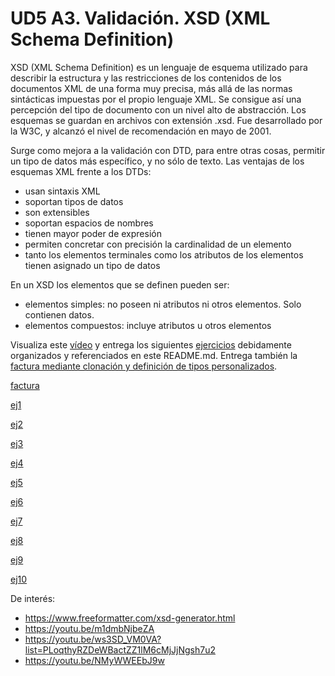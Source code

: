 # UD5 A3. Validación. XSD (XML Schema Definition)


XSD (XML Schema Definition) es un lenguaje de esquema utilizado para describir la estructura y las restricciones de los contenidos de los documentos XML de una forma muy precisa, más allá de las normas sintácticas impuestas por el propio lenguaje XML. Se consigue así una percepción del tipo de documento con un nivel alto de abstracción.
Los esquemas se guardan en archivos con extensión .xsd. Fue desarrollado por la W3C, y alcanzó el nivel de recomendación en mayo de 2001. 

Surge como mejora a la validación con DTD, para entre otras cosas, permitir un tipo de datos más específico, y no sólo de texto. Las ventajas de los esquemas XML frente a los DTDs:
- usan sintaxis XML
- soportan tipos de datos
- son extensibles
- soportan espacios de nombres
- tienen mayor poder de expresión
- permiten concretar con precisión la cardinalidad de un elemento
- tanto los elementos terminales como  los atributos de los elementos tienen asignado un tipo de datos

En un XSD los elementos que se definen pueden ser:
- elementos simples: no poseen ni atributos ni otros elementos. Solo contienen datos.
- elementos compuestos:  incluye atributos u otros elementos


Visualiza este [vídeo](https://youtu.be/1BjmZHRHDv0?t=111) y entrega los siguientes [ejercicios](./ud7_RA4_ActividadesXSD.pdf) debidamente organizados y referenciados en este README.md. Entrega también la [factura mediante clonación y definición de tipos personalizados](./Actividad_XSD_Factura.pdf).


[factura](actividades/factura/README.MD)

[ej1](actividades/ej1/README.md)

[ej2](actividades/ej2/README.md)

[ej3](actividades/ej3/README.md)

[ej4](actividades/ej4/README.md)

[ej5](actividades/ej5/README.md)

[ej6](actividades/ej6/README.md)

[ej7](actividades/ej7/README.md)

[ej8](actividades/ej8/README.md)

[ej9](actividades/ej9/README.md)

[ej10](actividades/ej10/README.md)


De interés:
- https://www.freeformatter.com/xsd-generator.html
- https://youtu.be/m1dmbNjbeZA
- https://youtu.be/ws3SD_VM0VA?list=PLoqthyRZDeWBactZZ1lM6cMjJjNgsh7u2
- https://youtu.be/NMyWWEEbJ9w





